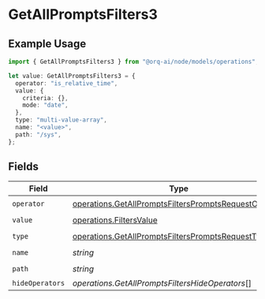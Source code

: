 # GetAllPromptsFilters3

## Example Usage

```typescript
import { GetAllPromptsFilters3 } from "@orq-ai/node/models/operations";

let value: GetAllPromptsFilters3 = {
  operator: "is_relative_time",
  value: {
    criteria: {},
    mode: "date",
  },
  type: "multi-value-array",
  name: "<value>",
  path: "/sys",
};
```

## Fields

| Field                                                                                                                          | Type                                                                                                                           | Required                                                                                                                       | Description                                                                                                                    |
| ------------------------------------------------------------------------------------------------------------------------------ | ------------------------------------------------------------------------------------------------------------------------------ | ------------------------------------------------------------------------------------------------------------------------------ | ------------------------------------------------------------------------------------------------------------------------------ |
| `operator`                                                                                                                     | [operations.GetAllPromptsFiltersPromptsRequestOperator](../../models/operations/getallpromptsfilterspromptsrequestoperator.md) | :heavy_check_mark:                                                                                                             | N/A                                                                                                                            |
| `value`                                                                                                                        | [operations.FiltersValue](../../models/operations/filtersvalue.md)                                                             | :heavy_check_mark:                                                                                                             | N/A                                                                                                                            |
| `type`                                                                                                                         | [operations.GetAllPromptsFiltersPromptsRequestType](../../models/operations/getallpromptsfilterspromptsrequesttype.md)         | :heavy_check_mark:                                                                                                             | N/A                                                                                                                            |
| `name`                                                                                                                         | *string*                                                                                                                       | :heavy_check_mark:                                                                                                             | N/A                                                                                                                            |
| `path`                                                                                                                         | *string*                                                                                                                       | :heavy_check_mark:                                                                                                             | N/A                                                                                                                            |
| `hideOperators`                                                                                                                | *operations.GetAllPromptsFiltersHideOperators*[]                                                                               | :heavy_minus_sign:                                                                                                             | N/A                                                                                                                            |